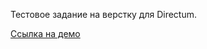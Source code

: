 Тестовое задание на верстку для Directum. <br>

<a href="http://a0327371.xsph.ru/" target="_blank">Ссылка на демо</a>
